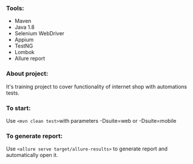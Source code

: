 ### Tools:
- Maven
- Java 1.8
- Selenium WebDriver
- Appium
- TestNG
- Lombok
- Allure report

### About project:
It's training project to cover functionality of internet shop with automations tests.

### To start: 
Use `<mvn clean test>`with parameters -Dsuite=web or -Dsuite=mobile

### To generate report:
Use `<allure serve target/allure-results>` to generate report and automatically open it.


